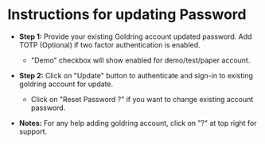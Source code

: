 # **Instructions for updating Password**
- **Step 1:** Provide your existing Goldring account updated password. Add TOTP (Optional) if two factor authentication is enabled.
    - "Demo" checkbox will show enabled for demo/test/paper account.
- **Step 2:** Click on "Update" button to authenticate and sign-in to existing goldring account for update.
    - Click on "Reset Password ?" if you want to change existing account password.

- **Notes:** For any help adding goldring account, click on "?" at top right for support.
